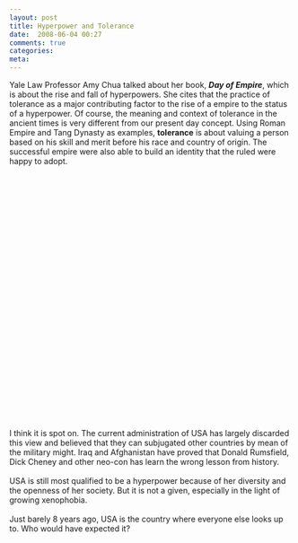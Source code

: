 ```yaml
---
layout: post
title: Hyperpower and Tolerance
date:  2008-06-04 00:27
comments: true
categories:
meta: 
---
```

Yale Law Professor Amy Chua talked about her book, <a style="font-style: italic; font-weight: bold;" type="amzn" asin="0385512848">Day of Empire</a>, which is about the rise and fall of hyperpowers. She cites that the practice of tolerance as a major contributing factor to the rise of a empire to the status of a hyperpower. Of course, the meaning and context of tolerance in the ancient times is very different from our present day concept. Using Roman Empire and Tang Dynasty as examples, <b>tolerance</b> is about valuing a person based on his skill and merit before his race and country of origin. The successful empire were also able to build an identity that the ruled were happy to adopt.<br /><br /><br /><p><br /><object height="355" width="425"><param name="movie" value="http://www.youtube.com/v/QenLlFx4cCQ&amp;hl=en"><param name="wmode" value="transparent"><embed src="http://www.youtube.com/v/QenLlFx4cCQ&amp;hl=en" type="application/x-shockwave-flash" wmode="transparent" height="355" width="425"></embed></object><br /></p><br /><br />I think it is spot on. The current administration of USA has largely discarded this view and believed that they can subjugated other countries by mean of the military might. Iraq and Afghanistan have proved that Donald Rumsfield, Dick Cheney and other neo-con has learn the wrong lesson from history.<br /><br />USA is still most qualified to be a hyperpower because of her diversity and the openness of her society. But it is not a given, especially in the light of growing xenophobia.<br /><br />Just barely 8 years ago, USA is the country where everyone else looks up to. Who would have expected it?